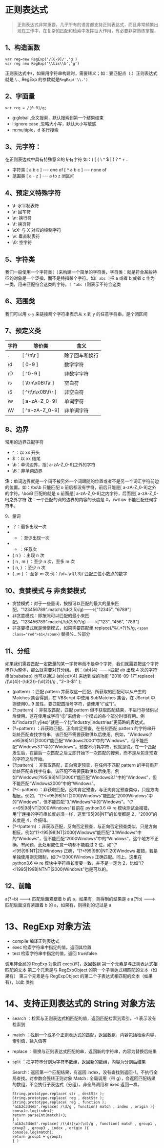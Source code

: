 # 正则表达式

> 正则表达式非常重要，几乎所有的语言都支持正则表达式，而且非常频繁出现在工作中，在复杂的匹配和检索中发挥巨大作用，有必要非常熟练掌握，

## 1、构造函数

```
var reg=new RegExp('/[0-9]/','g')
var reg new RegExp('\\bis\\b','g')
```

正则表达式中\，如果用字符串构建时，需要转义；如：要匹配点（.）正则表达式就是 `\.`, RegExp 的参数就是`RegExp('\\.')`

## 2、字面量

`var reg = /[0-9]/g;`

- g:global ,全文搜索，默认搜索到第一个结果结束
- i:ignore case ,忽略大小写，默认大小写敏感
- m:multiple，d 多行搜索

## 3、元字符：

在正则表达式中具有特殊意义的专有字符 如：( [ { \ ^ $ | ) ? \* + .

- 字符类
  [ a b c ] --- one of
  [ ^ a b c ] --- none of
- 范围类
  [ a - z ] --- a to z 闭区间

## 4、预定义特殊字符

- \t: 水平制表符
- \r: 回车符
- \n: 换行符
- \f: 换页符
- \cX: 与 X 对应的控制字符
- \v: 垂直制表符
- \0: 空字符

## 5、字符类

我们一般使用一个字符类`[ ]`来构建一个简单的字符类，字符类：就是符合某些特征的对象是一个泛指，而不是特指某个字符。如`[ abc ]`把 a 或者 b 或者 c 作为一类，用来匹配符合这类的字符。`[ ^abc ]`则表示不符合这类

## 6、范围类

我们可以用 `x-y` 来链接两个字符串表示从 x 到 y 的任意字符串，是个闭区间

## 7、预定义类

| 字符 | 等价类            | 含义           |
| ---- | ----------------- | -------------- |
| .    | [ ^\n\r ]         | 除了回车和换行 |
| \d   | [ 0-9 ]           | 数字字符       |
| \D   | [ ^0-9 ]          | 非数字字符     |
| \s   | [ \t\n\x0B\f\r ]  | 空白符         |
| \S   | [ ^\t\n\x0B\f\r ] | 非空白符       |
| \w   | [ a-zA-Z_0-9]     | 单词字符       |
| \W   | [ ^a-zA-Z_0-9]    | 非单词字符     |

## 8、边界

常用的边界匹配字符

- ^ ：以 xx 开头
- $ ：以 xx 结尾
- \b：单词边界，指[ a-zA-Z_0-9]之外的字符
- \B：非单词边界

**注**：单词边界就是一个词不被另外一个词跟随的位置或者不是另一个词汇字符前边的位置。如：\bo\b 只能匹配 o 前后都没有字符，前后只能是[ a-zA-Z_0-9]之外的字符。\bo\B 匹配的就是 o 前面是[ a-zA-Z_0-9]之内字符，后面是[ a-zA-Z_0-9]之外字符
**注**：一个匹配的词的边界的内容的长度是 0，\w\b\w 不能匹配任何字符串。

9、量词

- ？：最多出现一次
- - ：至少出现一次
- - ：任意次
- { n } ：出现 n 次
- { n , m } ：至少 n 次，至多 m 次
- { n, } ：至少 n 次
- { ,m } ： 至多 m 次
  例：/\d+\.\d{1,3}/ 匹配三位小数点的数字

## 10、贪婪模式 与 非贪婪模式

- 贪婪模式：对于一些量词，按照可以匹配的最大的量来匹配。"123456789".match(/\d{3,5}/g)--->["12345", "6789"]
- 非贪婪模式：即按照可以匹配的最小来匹配。"123456789".match(/\d{3,5}?/g)--->["123", "456", "789"]
- 非贪婪模式就是懒惰模式，如果需要匹配组 replace(/%(.\*?)%/g, `<span class="red">$1</span>`) 替换%...%部分

## 11、分组

如果我们需要匹配一定数量的某一字符串而不是单个字符，我们就需要把这个字符串作为整体，那么就需要对其分组。
例：(ab){4} --->匹配 ab 出现 4 次的字符串(abababab)
也可以通过 (ab|cd){4} 来达到或的功能
"2016-09-17".replace( /(\d{4})-(\d{2})-(\d{2})/g , "$2-$3-$1" );

- (pattern) ：匹配 pattern 并获取这一匹配。所获取的匹配可以从产生的 Matches 集合得到，在 VBScript 中使用 SubMatches 集合，在 JScript 中则使用$0…$9 属性。要匹配圆括号字符，请使用“\(”或“\)”。
- (?:pattern) ：非获取匹配，匹配 pattern 但不获取匹配结果，不进行存储供以后使用。这在使用或字符“(|)”来组合一个模式的各个部分时很有用。例如“industr(?:y|ies)”就是一个比“industry|industries”更简略的表达式。
- (?=pattern) ：非获取匹配，正向肯定预查，在任何匹配 pattern 的字符串开始处匹配查找字符串，该匹配不需要获取供以后使用。例如，“Windows(?=95|98|NT|2000)”能匹配“Windows2000”中的“Windows”，但不能匹配“Windows3.1”中的“Windows”。预查不消耗字符，也就是说，在一个匹配发生后，在最后一次匹配之后立即开始下一次匹配的搜索，而不是从包含预查的字符之后开始。
- (?!pattern) ：非获取匹配，正向否定预查，在任何不匹配 pattern 的字符串开始处匹配查找字符串，该匹配不需要获取供以后使用。例如“Windows(?!95|98|NT|2000)”能匹配“Windows3.1”中的“Windows”，但不能匹配“Windows2000”中的“Windows”。
- (?<=pattern) ：非获取匹配，反向肯定预查，与正向肯定预查类似，只是方向相反。例如，“(?<=95|98|NT|2000)Windows”能匹配“2000Windows”中的“Windows”，但不能匹配“3.1Windows”中的“Windows”。“(?<=95|98|NT|2000)Windows”目前在 python3.6 中 re 模块测试会报错，用“|”连接的字符串长度必须一样，这里“95|98|NT”的长度都是 2，“2000”的长度是 4，会报错。
- (?<!pattern) ：非获取匹配，反向否定预查，与正向否定预查类似，只是方向相反。例如“(?<!95|98|NT|2000)Windows”能匹配“3.1Windows”中的“Windows”，但不能匹配“2000Windows”中的“Windows”。这个地方不正确，有问题，此处用或任意一项都不能超过 2 位，如“(?<!95|98|NT|20)Windows 正确，“(?<!95|980|NT|20)Windows 报错，若是单独使用则无限制，如(?<!2000)Windows 正确匹配。同上，这里在 python3.6 中 re 模块中字符串长度要一致，并不是一定为 2，比如“(?<!1995|1998|NTNT|2000)Windows”也是可以的。

## 12、前瞻

a(?=b) ---> 匹配后面紧跟着 b 的 a，如果有，则得到的结果是 a
a(?!b) ---> 匹配后面没有紧跟着 b 的 a，如果有，则得到的记过是 a

# 13、RegExp 对象方法

- compile 编译正则表达式
- exec 检索字符串中指定的值，返回其位置
- test 检索字符串中指定的值，返回 true\false

调用非全局的 RegExp 对象的 exec()时，返回数组
第一个元素是与正则表达式相匹配的文本
第二个元素是与 RegExpObject 的第一个子表达式相匹配的文本（如果有）
第三个元素是与 RegExpObject 的第二个子表达式相匹配的文本（如果有），以此 类推

# 14、支持正则表达式的 String 对象方法

- search ：检索与正则表达式相匹配的值，返回匹配检索到索引，-1 表示没有检索到
- match ：找到一个或多个正则表达式的匹配，返回数组，内容包括检索内容，索引值，输入值等
- replace ：替换与正则表达式匹配的串，返回新的字符串，内容为替换后结果
- split ：把字符串分割为字符串数组，返回新的数组，内容为分割后结果

  Search：返回第一个匹配结果，有返回 index，没有查找到返回-1。不执行全局查找。对参数会强转正则对象
  Match : 全局调用（带 g），会返回匹配结果的数组，不会执行子表达式（分组）。非全局调用和 exec 返回一样。

  ```
  String.prototype.replace( str , destStr );
  String.prototype.replace( reg , destStr );
  String.prototype.replace( reg , function );
  'a1b2c3d4e5'.replace( /\d/g , function( match , index , origin ){
  console.log(index);
  return parseInt(match)+3;
  } )
  'a1b2c3d4e5'.replace( /(\d)(\w)(\d)/g , function( match , group1 , group2 , group3 , index , origin ){
  console.log(match);
  return group1 + group3;
  } )
  ```
